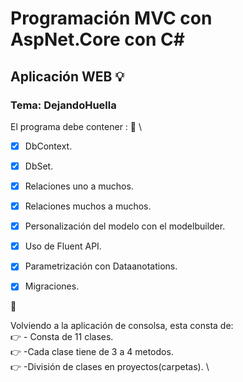 # Programación MVC con AspNet.Core con C#
## Aplicación WEB :bulb: 
### Tema: DejandoHuella
El programa debe contener : :notebook_with_decorative_cover:  \
-[x] DbContext.   
-[x] DbSet.   
-[x] Relaciones uno a muchos.   
-[x] Relaciones muchos a muchos.   
-[x] Personalización del modelo con el modelbuilder.  
-[x] Uso de Fluent API.   
-[x] Parametrización con Dataanotations.   
-[x] Migraciones.   



:file_folder: 

Volviendo a la aplicación de consolsa, esta consta de: \
:point_right: - Consta de 11 clases. \
:point_right: -Cada clase tiene de 3 a 4 metodos. \
:point_right: -División de clases en proyectos(carpetas). \
